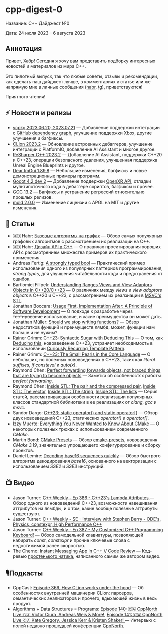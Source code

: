 # cpp-digest-0

Название: C++ Дайджест №0

Дата: 24 июля 2023 – 6 августа 2023

## Аннотация

Привет, Хабр! Сегодня я хочу вам представить подборку интересных новостей и материалов из мира C++.

Это пилотный выпуск, так что любые советы, отзывы и рекомендации, как сделать наш дайджест лучше, в комментариях к статье или же напрямую мне в личные сообщения ([habr](https://habr.com/conversations/eoanermine/), [tg](https://t.me/eoanermine)), приветствуются!

Приятного чтения!

## ⚡️️ Новости и релизы

* [vcpkg 2023.06.20, 2023.07.21](https://devblogs.microsoft.com/cppblog/vcpkg-2023-06-20-and-2023-07-21-releases-github-dependency-graph-support-android-tested-triplets-xbox-triplet-improvements-and-more/) — Добавление поддержки интеграции с [GitHub dependency graph](https://docs.github.com/en/code-security/supply-chain-security/understanding-your-software-supply-chain/about-the-dependency-graph), улучшение поддержки Xbox, другие улучшения и багфиксы.
* [CLion 2023.2](https://blog.jetbrains.com/clion/2023/07/clion-2023-2-released/) — Обновление встроенных дебаггеров, улучшение интеграции с PlatformIO, добавление AI Assistant и многое другое.
* [ReSharper C++ 2023.2](https://blog.jetbrains.com/rscpp/2023/08/02/resharper-cpp-2023-2/) — Добавление AI Assistant, поддержки C++20 и C++23, операции безопасного удаления, улучшенная поддержка Unreal Engine Blueprints и другое.
* [Dear ImGui 1.89.8](https://github.com/ocornut/imgui/releases/tag/v1.89.8) — Небольшие изменения, багфиксы и новые демонстрационные примеры программ.
* [Godot 4.2 dev 2](https://godotengine.org/article/dev-snapshot-godot-4-2-dev-2/) — Добавление поддержки [OpenXR API](https://registry.khronos.org/OpenXR/specs/1.0/man/html/openxr.html), отладки мультипоточного кода в дебаггере скриптов, багфиксы и прочее.
* [GCC 13.2](https://gcc.gnu.org/gcc-13/) — Багфиксы и устранение регрессий относительно прошлых релизов.
* [mold 2.0.0](https://github.com/rui314/mold/releases/tag/v2.0.0) — Изменение лицензии с APGL на MIT и другие изменения.

## 📝 Статьи

* 🇷🇺 Habr: [Базовые алгоритмы на графах](https://habr.com/ru/companies/timeweb/articles/751762/) — Обзор самых популярных графовых алгоритмов с рассмотрением их реализации на C++.
* 🇷🇺 Habr: [Дизайн API в С++](https://habr.com/ru/articles/752420/) — О правилах проектирования хороших API с рассмотрением множества примеров их практического применения.
* Andreas Fertig: [A strongly typed bool](https://andreasfertig.blog/2023/08/a-strongly-typed-bool/) — Практический пример использования одного из популярных паттернов программирования, _strong types_, для улучшения читабельности кода и предохранения от ошибок.
* Bartlomiej Filipek: [Understanding Ranges Views and View Adaptors Objects in C++20/C++23](https://www.cppstories.com/2023/cpp20-understanding-views-impl/) — О различиях между _views_ и _view adaptors objects_ в C++20 и C++23, с рассмотрением их реалзиации в [MSVC's STL](https://github.com/microsoft/STL).
* Jonathan Boccara: [Usage First, Implementation After: A Principle of Software Development](https://www.fluentcpp.com/2022/06/25/usage-first-implementation-after-a-principle-of-software-development/) — О подходе к разработке через ~~тестирование~~ использование, и какие преимущества он может дать.
* Jonathan Müller: [Should we stop writing functions?](https://www.foonathan.net/2023/08/stop-writing-functions/#content) — Обзор недостатков функций и преимуществ лямбд: может, функции нам больше и не нужны?
* Rainer Grimm: [C++23: Syntactic Sugar with Deducing This](https://www.modernescpp.com/index.php/c23-syntactic-sugar-with-deducing-this/) — О том, как [Deducing this](https://habr.com/ru/articles/722668/), нововведение C++23, устраняет необходимость в использовании [Curiously Recurring Template Pattern](https://en.cppreference.com/w/cpp/language/crtp).
* Rainer Grimm: [C++23: The Small Pearls in the Core Language](https://www.modernescpp.com/index.php/c23-the-small-pearls-in-the-core-language/) — О небольших, но полезных нововведениях в C++23, таких как _literal suffixes_, _if consteval_ и _auto(x)_.
* Raymond Chen: [Perfect forwarding forwards objects, not braced things that are trying to become objects](https://devblogs.microsoft.com/oldnewthing/20230727-00/?p=108494) — Заметка об особенностях работы _perfect forwarding_.
* Raymond Chen: [Inside STL: The pair and the compressed pair](https://devblogs.microsoft.com/oldnewthing/20230801-00/?p=108509), [Inside STL: The vector](https://devblogs.microsoft.com/oldnewthing/20230802-00/?p=108524), [Inside STL: The string](https://devblogs.microsoft.com/oldnewthing/20230803-00/?p=108532), [Inside STL: The lists](https://devblogs.microsoft.com/oldnewthing/20230804-00/?p=108547) — Серия статей, рассматривающая особенности реализации популярных классов стандартной библиотеки в ее реализациях от _clang_, _gcc_ и _msvc_.
* Sandor Dargo: [C++23: static operator() and static operator[]](https://www.sandordargo.com/blog/2023/07/26/cpp23-static-call-and-subscript-operator) — Обзор двух нововведений C++23, статических _operator()_ и _operator[]_.
* Izzy Muerte: [Everything You Never Wanted to Know About CMake](https://izzys.casa/2023/06/everything-you-never-wanted-to-know-about-cmake-redux/) — О некоторых полезных трюках с использованием современного _CMake_.
* Martin Bond: [CMake Presets](https://blog.feabhas.com/2023/08/cmake-presets/) — Обзор [cmake-presets](https://cmake.org/cmake/help/latest/manual/cmake-presets.7.html), нововведения _CMake 3.19_, значительно упрощающего конфигурирование и сборку проектов.
* Daniel Lemire: [Decoding base16 sequences quickly](https://lemire.me/blog/2023/07/27/decoding-base16-sequences-quickly/) — Обзор быстрого алгоритма декодирования _base16_, основанного на векторизации с использованием _SSE2_ и _SSE3_ инструкций.

## 📺 Видео

* Jason Turner: [C++ Weekly - Ep 386 - C++23's Lambda Attributes ](https://www.youtube.com/watch?v=YlmxNJnone0) — Обзор одного из нововведений C++23, возможности навешивания аттрибутов на лямбды, и о том, какие вообще полезные аттрибуты существуют.
* Jason Turner: [C++ Weekly - SE - Interview with Stephen Berry - ODE's, Physics, constexpr, High Performance C++](https://www.youtube.com/watch?v=NS9rh_DuL_E)
* Jason Turner: [C++ Weekly - Ep 387 - My Customized C++ Programming Keyboard!](https://www.youtube.com/watch?v=LwxBLG8aGlo) — Обзор самодельной клавиатуры, позволяющей набирать _const_, _constexpr_ и прочие ключевые слова с недостижимой ранее скоростью.
* The Cherno: [Instant Messaging App in C++ // Code Review](https://www.youtube.com/watch?v=HAn6B7TTtuQ) — Код-ревью [простенького чатика](https://github.com/TheCherno/Walnut-Chat), написанного самим же автором видео.

## 🎙️Подкасты

* CppCast: [Episode 366, How CLion works under the hood](https://cppcast.com/how_clion_works_under_the_hood/) — Об особенностях внутренней машинерии CLion: парсеров, семантических анализаторов и прочего, вдыхающей жизнь в весь продукт.
* Algorithms + Data Structures = Programs:  [Episode 140: 🇨🇦 CppNorth Live 🇨🇦 Victor Ciura, Andreas Weis & More!](https://adspthepodcast.com/2023/07/28/Episode-140.html),  [Episode 141: 🇨🇦 CppNorth Live 🇨🇦 Kate Gregory, Jessica Kerr & Kristen Shaker! ](https://adspthepodcast.com/2023/08/04/Episode-141.html) — Интервью с полей недавно прошедшей конференции [CppNorth](https://cppnorth.ca/).
